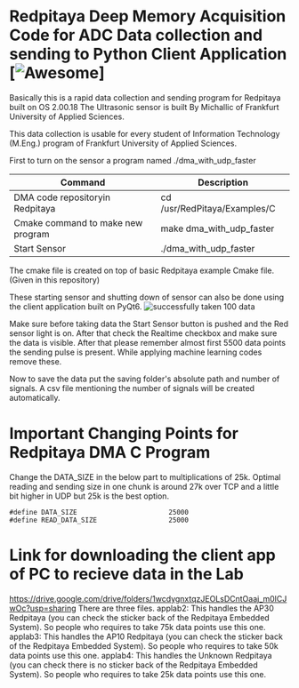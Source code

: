 # Redpitaya Deep Memory Acquisition Code for ADC Data collection and sending to Python Client Application [![Awesome](https://cdn.jsdelivr.net/gh/sindresorhus/awesome@d7305f38d29fed78fa85652e3a63e154dd8e8829/media/badge.svg)]

Basically this is a rapid data collection and sending program for Redpitaya built on OS 2.00.18
The Ultrasonic sensor is built By Michallic of Frankfurt University of Applied Sciences.

This data collection is usable for every student of Information Technology (M.Eng.) program of Frankfurt University of Applied Sciences.

First to turn on the sensor a program named ./dma_with_udp_faster

| Command | Description |
| --- | --- |
| DMA code repositoryin Redpitaya | cd /usr/RedPitaya/Examples/C |
| Cmake command to make new program | make dma_with_udp_faster |
| Start Sensor | ./dma_with_udp_faster |

The cmake file is created on top of basic Redpitaya example Cmake file. (Given in this repository)

These starting sensor and shutting down of sensor can also be done using the client application built on PyQt6.
![successfully taken 100 data](https://github.com/user-attachments/assets/2bc4f2d7-8530-43db-a030-aea853b68d24)

Make sure before taking data the Start Sensor button is pushed and the Red sensor light is on. After that check the Realtime checkbox and make sure the data is visible.
After that please remember almost first 5500 data points the sending pulse is present. While applying machine learning codes remove these.

Now to save the data put the saving folder's absolute path and number of signals. A csv file mentioning the number of signals will be created automatically.

# Important Changing Points for Redpitaya DMA C Program

Change the DATA_SIZE in the below part to multiplications of 25k. Optimal reading and sending size in one chunk is around 27k over TCP and a little bit higher in UDP but 25k is the best option.  
```
#define DATA_SIZE                       25000
#define READ_DATA_SIZE                  25000
```

# Link for downloading the client app of PC to recieve data in the Lab 
https://drive.google.com/drive/folders/1wcdygnxtqzJEOLsDCntOaaj_m0lCJwOc?usp=sharing
There are three files. 
applab2: This handles the AP30 Redpitaya (you can check the sticker back of the Redpitaya Embedded System). So people who requires to take 75k data points use this one. 
applab3: This handles the AP10 Redpitaya (you can check the sticker back of the Redpitaya Embedded System). So people who requires to take 50k data points use this one. 
applab4: This handles the Unknown Redpitaya (you can check there is no sticker back of the Redpitaya Embedded System). So people who requires to take 25k data points use this one. 
